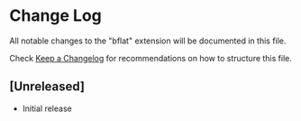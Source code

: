 # Change Log
All notable changes to the "bflat" extension will be documented in this file.

Check [Keep a Changelog](http://keepachangelog.com/) for recommendations on how to structure this file.

## [Unreleased]
- Initial release